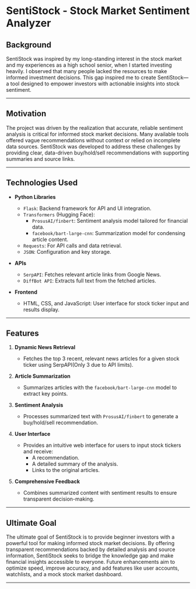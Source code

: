 # SentiStock - Stock Market Sentiment Analyzer

## Background

SentiStock was inspired by my long-standing interest in the stock market and my experiences as a high school senior, when I started investing heavily. I observed that many people lacked the resources to make informed investment decisions. This gap inspired me to create SentiStock—a tool designed to empower investors with actionable insights into stock sentiment.

---

## Motivation

The project was driven by the realization that accurate, reliable sentiment analysis is critical for informed stock market decisions. Many available tools offered vague recommendations without context or relied on incomplete data sources. SentiStock was developed to address these challenges by providing clear, data-driven buy/hold/sell recommendations with supporting summaries and source links.

---

## Technologies Used

- **Python Libraries**
  - `Flask`: Backend framework for API and UI integration.
  - `Transformers` (Hugging Face): 
    - `ProsusAI/finbert`: Sentiment analysis model tailored for financial data.
    - `facebook/bart-large-cnn`: Summarization model for condensing article content.
  - `Requests`: For API calls and data retrieval.
  - `JSON`: Configuration and key storage.

- **APIs**
  - `SerpAPI`: Fetches relevant article links from Google News.
  - `DiffBot API`: Extracts full text from the fetched articles.

- **Frontend**
  - HTML, CSS, and JavaScript: User interface for stock ticker input and results display.

---

## Features

1. **Dynamic News Retrieval**  
   - Fetches the top 3 recent, relevant news articles for a given stock ticker using SerpAPI(Only 3 due to API limits).  

2. **Article Summarization**  
   - Summarizes articles with the `facebook/bart-large-cnn` model to extract key points.  

3. **Sentiment Analysis**  
   - Processes summarized text with `ProsusAI/finbert` to generate a buy/hold/sell recommendation.  

4. **User Interface**  
   - Provides an intuitive web interface for users to input stock tickers and receive:
     - A recommendation.
     - A detailed summary of the analysis.
     - Links to the original articles.

5. **Comprehensive Feedback**  
   - Combines summarized content with sentiment results to ensure transparent decision-making.

---

## Ultimate Goal

The ultimate goal of SentiStock is to provide beginner investors with a powerful tool for making informed stock market decisions. By offering transparent recommendations backed by detailed analysis and source information, SentiStock seeks to bridge the knowledge gap and make financial insights accessible to everyone. Future enhancements aim to optimize speed, improve accuracy, and add features like user accounts, watchlists, and a mock stock market dashboard.

---

